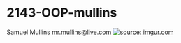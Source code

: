 # 2143-OOP-mullins
Samuel Mullins
mr.mullins@live.com
<a href="http://imgur.com/DCqrpi8"><img src="http://i.imgur.com/DCqrpi8.jpg" title="source: imgur.com" /></a>
